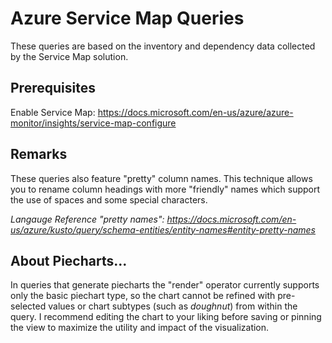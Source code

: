 # Azure Service Map Queries

These queries are based on the inventory and dependency data collected by the Service Map solution.

## Prerequisites

Enable Service Map: <https://docs.microsoft.com/en-us/azure/azure-monitor/insights/service-map-configure>

## Remarks

These queries also feature "pretty" column names. This technique allows you to rename column headings with more "friendly" names which support the use of spaces and some special characters.

*Langauge Reference "pretty names": <https://docs.microsoft.com/en-us/azure/kusto/query/schema-entities/entity-names#entity-pretty-names>*

## About Piecharts...

In queries that generate piecharts the "render" operator currently supports only the basic piechart type, so the chart cannot be refined with pre-selected values or chart subtypes (such as *doughnut*) from within the query. I recommend editing the chart to your liking before saving or pinning the view to maximize the utility and impact of the visualization.

